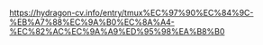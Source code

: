 https://hydragon-cv.info/entry/tmux%EC%97%90%EC%84%9C-%EB%A7%88%EC%9A%B0%EC%8A%A4-%EC%82%AC%EC%9A%A9%ED%95%98%EA%B8%B0